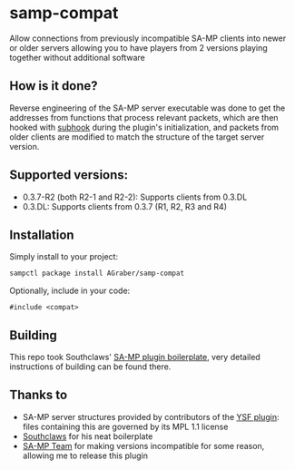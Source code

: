 # samp-compat

Allow connections from previously incompatible SA-MP clients into newer or older servers
allowing you to have players from 2 versions playing together without additional software

## How is it done?
Reverse engineering of the SA-MP server executable was done to get the addresses from
functions that process relevant packets, which are then hooked with [subhook](https://github.com/Zeex/subhook)
during the plugin's initialization, and packets from older clients are modified to
match the structure of the target server version.

## Supported versions:
* 0.3.7-R2 (both R2-1 and R2-2): Supports clients from 0.3.DL
* 0.3.DL: Supports clients from 0.3.7 (R1, R2, R3 and R4)

## Installation

Simply install to your project:

```bash
sampctl package install AGraber/samp-compat
```

Optionally, include in your code:

```pawn
#include <compat>
```

## Building
This repo took Southclaws' [SA-MP plugin boilerplate](https://github.com/Southclaws/samp-plugin-boilerplate/blob/master/README.md), very detailed instructions of building can be found there.

## Thanks to
* SA-MP server structures provided by contributors of the
[YSF plugin](https://github.com/IllidanS4/YSF):
files containing this are governed by its MPL 1.1 license
* [Southclaws](https://github.com/Southclaws) for his neat boilerplate
* [SA-MP Team](http://sa-mp.com) for making versions incompatible for some reason,
allowing me to release this plugin
